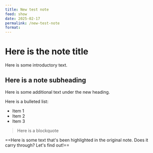 ```yaml
---
title: New test note
feed: show
date: 2025-02-17
permalink: /new-test-note
format:
---
```

# Here is the note title

Here is some introductory text.

## Here is a note subheading

Here is some additional text under the new heading.

Here is a bulleted list:
- Item 1
- Item 2
- Item 3

> Here is a blockquote

==Here is some text that's been highlighted in the original note. Does it carry through? Let's find out!==

